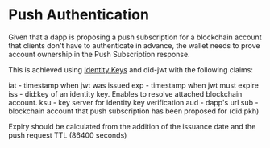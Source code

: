 # Push Authentication

Given that a dapp is proposing a push subscription for a blockchain account that clients don't have to authenticate in advance, the wallet needs to prove account ownership in the Push Subscription response.

This is achieved using [Identity Keys](../../servers/keys/identity-keys) and did-jwt with the following claims:

iat - timestamp when jwt was issued
exp - timestamp when jwt must expire
iss - did:key of an identity key. Enables to resolve attached blockchain account.
ksu - key server for identity key verification
aud - dapp's url
sub - blockchain account that push subscription has been proposed for (did:pkh)

Expiry should be calculated from the addition of the issuance date and the push request TTL (86400 seconds)
 
